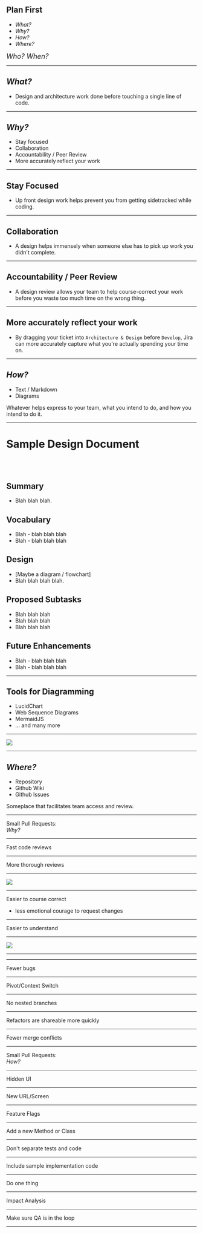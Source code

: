 ## Plan First

* <em>What?</em>
* <em>Why?</em>
* <em>How?</em>
* <em>Where?</em>

<small style="font-size: 18px;">
  <em>Who?</em>
  <em>When?</em>
</small>

---

## <em>What?</em>

* Design and architecture work done before touching a single line of code.

---

## <em>Why?</em>

* Stay focused
* Collaboration
* Accountability / Peer Review
* More accurately reflect your work

---

## Stay Focused

* Up front design work helps prevent you from getting sidetracked while coding.

---

## Collaboration

* A design helps immensely when someone else has to pick up work you didn't complete.

---

## Accountability / Peer Review

* A design review allows your team to help course-correct your work before you waste too much time on the wrong thing.

---

## More accurately reflect your work

* By dragging your ticket into `Architecture & Design` before `Develop`, Jira can more accurately capture what you're actually spending your time on.

---

## <em>How?</em>
* Text / Markdown
* Diagrams

Whatever helps express to your team, what you intend to do, and how you intend to do it.

---

# Sample Design Document
<br><br>

## Summary

* Blah blah blah.

## Vocabulary

* Blah - blah blah blah
* Blah - blah blah blah

## Design

* [Maybe a diagram / flowchart]
* Blah blah blah blah.

## Proposed Subtasks

* Blah blah blah
* Blah blah blah
* Blah blah blah

## Future Enhancements

* Blah - blah blah blah
* Blah - blah blah blah

---

## Tools for Diagramming

* LucidChart
* Web Sequence Diagrams
* MermaidJS
* ... and many more

---

![](images/WebSequenceDiagrams.png)

---

## <em>Where?</em>
* Repository
* Github Wiki
* Github Issues

Someplace that facilitates team access and review.

---

<div class="nobreak">Small Pull Requests:</div>
<em>Why?</em>

---

Fast code reviews

---

More thorough reviews

---

![](images/huge.png)

---

Easier to course correct
- less emotional courage to request changes

---

Easier to understand

---

![](images/all-the-prs.png)

---


---

Fewer bugs

---

Pivot/Context Switch

---

No nested branches

---

Refactors are shareable more quickly

---

Fewer merge conflicts

---

<div class="nobreak">Small Pull Requests:</div>
<em>How?</em>

---

Hidden UI

---

New URL/Screen

---

Feature Flags

---

Add a new Method or Class

---

Don't separate tests and code

---

Include sample implementation code

---

Do one thing

---

Impact Analysis

---

Make sure QA is in the loop

---
